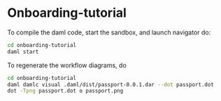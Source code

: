# Onboarding-tutorial

To compile the daml code, start the sandbox, and launch navigator do:

```sh 
cd onboarding-tutorial
daml start
```

To regenerate the workflow diagrams, do 
```sh
cd onboarding-tutorial
daml damlc visual .daml/dist/passport-0.0.1.dar --dot passport.dot
dot -Tpng passport.dot o passport.png
```


